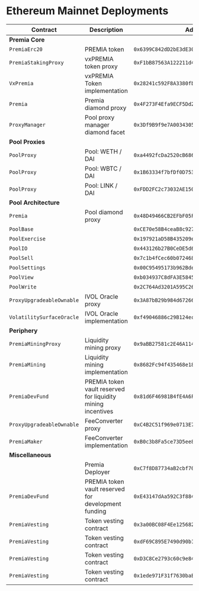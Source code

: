 # Ethereum Mainnet Deployments

| Contract                  | Description                                                 | Address                                      |                                                                               |                                                                                                                                                   |
| ------------------------- | ----------------------------------------------------------- | -------------------------------------------- | ----------------------------------------------------------------------------- | ------------------------------------------------------------------------------------------------------------------------------------------------- |
| **Premia Core**           |                                                             |                                              |                                                                               |
| `PremiaErc20`             | PREMIA token                                                | `0x6399C842dD2bE3dE30BF99Bc7D1bBF6Fa3650E70` | [🔗](https://etherscan.io/token/0x6399C842dD2bE3dE30BF99Bc7D1bBF6Fa3650E70)   | [📁](https://github.com/Premian-Labs/premia-contracts/blob/9ce2929e84ce2d6899dfcbffaf62ac7f2f4e2bf4/contracts/PremiaErc20.sol)                    |
| `PremiaStakingProxy`      | vxPREMIA token proxy                                        | `0xF1bB87563A122211d40d393eBf1c633c330377F9` | [🔗](https://etherscan.io/token/0xF1bB87563A122211d40d393eBf1c633c330377F9)   | [📁](https://github.com/Premian-Labs/premia-contracts/blob/60d2175447e9acb79d7b0da3329665eba739302c/contracts/staking/PremiaStakingProxy.sol)     |
| `VxPremia`                | vxPREMIA Token implementation                               | `0x28241c592F8A3380fb5b27e922BE258ec0D5Aa6B` | [🔗](https://etherscan.io/address/0x28241c592F8A3380fb5b27e922BE258ec0D5Aa6B) | [📁](https://github.com/Premian-Labs/premia-contracts/blob/4372504a426095d6604a439668efa47cc55cf1cf/contracts/staking/VxPremia.sol)               |
| `Premia`                  | Premia diamond proxy                                        | `0x4F273F4Efa9ECF5Dd245a338FAd9fe0BAb63B350` | [🔗](https://etherscan.io/address/0x4F273F4Efa9ECF5Dd245a338FAd9fe0BAb63B350) | [📁](https://github.com/Premian-Labs/premia-contracts/blob/642fd1ba54fc9d0e86d990f79e6b889c1e6fd96e/contracts/core/Premia.sol)                    |
| `ProxyManager`            | Pool proxy manager diamond facet                            | `0x3Df9B9f9e7A00343050254def6C1bD9fDE3D62e1` | [🔗](https://etherscan.io/address/0x3Df9B9f9e7A00343050254def6C1bD9fDE3D62e1) | [📁](https://github.com/Premian-Labs/premia-contracts/blob/56a4625e9000b83a5ec85927d45301085dfbd893/contracts/core/ProxyManager.sol)              |
| **Pool Proxies**          |                                                             |                                              |                                                                               |
| `PoolProxy`               | Pool: WETH / DAI                                            | `0xa4492fcDa2520cB68657d220f4D4aE3116359C10` | [🔗](https://etherscan.io/address/0xa4492fcDa2520cB68657d220f4D4aE3116359C10) | [📁](https://github.com/Premian-Labs/premia-contracts/blob/642fd1ba54fc9d0e86d990f79e6b889c1e6fd96e/contracts/pool/PoolProxy.sol)                 |
| `PoolProxy`               | Pool: WBTC / DAI                                            | `0x1B63334f7bfDf0D753AB3101EB6d02B278db8852` | [🔗](https://etherscan.io/address/0x1B63334f7bfDf0D753AB3101EB6d02B278db8852) | [📁](https://github.com/Premian-Labs/premia-contracts/blob/642fd1ba54fc9d0e86d990f79e6b889c1e6fd96e/contracts/pool/PoolProxy.sol)                 |
| `PoolProxy`               | Pool: LINK / DAI                                            | `0xFDD2FC2c73032AE1501eF4B19E499F2708F34657` | [🔗](https://etherscan.io/address/0xFDD2FC2c73032AE1501eF4B19E499F2708F34657) | [📁](https://github.com/Premian-Labs/premia-contracts/blob/642fd1ba54fc9d0e86d990f79e6b889c1e6fd96e/contracts/pool/PoolProxy.sol)                 |
| **Pool Architecture**     |                                                             |                                              |                                                                               |
| `Premia`                  | Pool diamond proxy                                          | `0x48D49466CB2EFbF05FaA5fa5E69f2984eDC8d1D7` | [🔗](https://etherscan.io/address/0x48D49466CB2EFbF05FaA5fa5E69f2984eDC8d1D7) | [📁](https://github.com/Premian-Labs/premia-contracts/blob/642fd1ba54fc9d0e86d990f79e6b889c1e6fd96e/contracts/core/Premia.sol)                    |
| `PoolBase`                |                                                             | `0xCE70e58B4ceaB8c92709B09B8f9ef334734401F3` | [🔗](https://etherscan.io/address/0xCE70e58B4ceaB8c92709B09B8f9ef334734401F3) | [📁](https://github.com/Premian-Labs/premia-contracts/blob/762359b8e846b40ea02cda20ca494eac7031199d/contracts/pool/PoolBase.sol)                  |
| `PoolExercise`            |                                                             | `0x197921aD58B435209efaD96c0A0cd478E169156a` | [🔗](https://etherscan.io/address/0x197921aD58B435209efaD96c0A0cd478E169156a) | [📁](https://github.com/Premian-Labs/premia-contracts/blob/56a4625e9000b83a5ec85927d45301085dfbd893/contracts/pool/PoolExercise.sol)              |
| `PoolIO`                  |                                                             | `0x443126b27B0CeDE5d6E0e985FfCCBD70cDf11b12` | [🔗](https://etherscan.io/address/0x443126b27B0CeDE5d6E0e985FfCCBD70cDf11b12) | [📁](https://github.com/Premian-Labs/premia-contracts/blob/56a4625e9000b83a5ec85927d45301085dfbd893/contracts/pool/PoolIO.sol)                    |
| `PoolSell`                |                                                             | `0x7c1b4fCec60b07246832639AC365694854A16081` | [🔗](https://etherscan.io/address/0x7c1b4fCec60b07246832639AC365694854A16081) | [📁](https://github.com/Premian-Labs/premia-contracts/blob/56a4625e9000b83a5ec85927d45301085dfbd893/contracts/pool/PoolSell.sol)                  |
| `PoolSettings`            |                                                             | `0x00C95495173b962BdeF86734b7688aA20AdBf4D5` | [🔗](https://etherscan.io/address/0x00C95495173b962BdeF86734b7688aA20AdBf4D5) | [📁](https://github.com/Premian-Labs/premia-contracts/blob/56a4625e9000b83a5ec85927d45301085dfbd893/contracts/pool/PoolSettings.sol)              |
| `PoolView`                |                                                             | `0xb034937C8dFA3E58457714E3d64aC4f14646493d` | [🔗](https://etherscan.io/address/0xb034937C8dFA3E58457714E3d64aC4f14646493d) | [📁](https://github.com/Premian-Labs/premia-contracts/blob/56a4625e9000b83a5ec85927d45301085dfbd893/contracts/pool/PoolView.sol)                  |
| `PoolWrite`               |                                                             | `0x2C764Ad3201A595C260A0ed4A194148Af94D2c0c` | [🔗](https://etherscan.io/address/0x2C764Ad3201A595C260A0ed4A194148Af94D2c0c) | [📁](https://github.com/Premian-Labs/premia-contracts/blob/56a4625e9000b83a5ec85927d45301085dfbd893/contracts/pool/PoolWrite.sol)                 |
| `ProxyUpgradeableOwnable` | IVOL Oracle proxy                                           | `0x3A87bB29b984d672664Aa1dD2d19D2e8b24f0f2A` | [🔗](https://etherscan.io/address/0x3A87bB29b984d672664Aa1dD2d19D2e8b24f0f2A) | [📁](https://github.com/Premian-Labs/premia-contracts/blob/642fd1ba54fc9d0e86d990f79e6b889c1e6fd96e/contracts/ProxyUpgradeableOwnable.sol)        |
| `VolatilitySurfaceOracle` | IVOL Oracle implementation                                  | `0xf49046886c29B124ecA860d41DAD8307143dC26b` | [🔗](https://etherscan.io/address/0xf49046886c29B124ecA860d41DAD8307143dC26b) | [📁](https://github.com/Premian-Labs/premia-contracts/blob/a022d72548fba191677c2b21663e5f3d8fa0e5d8/contracts/oracle/VolatilitySurfaceOracle.sol) |
| **Periphery**             |                                                             |                                              |                                                                               |
| `PremiaMiningProxy`       | Liquidity mining proxy                                      | `0x9aBB27581c2E46A114F8C367355851e0580e9703` | [🔗](https://etherscan.io/address/0x9aBB27581c2E46A114F8C367355851e0580e9703) | [📁](https://github.com/Premian-Labs/premia-contracts/blob/642fd1ba54fc9d0e86d990f79e6b889c1e6fd96e/contracts/mining/PremiaMiningProxy.sol)       |
| `PremiaMining`            | Liquidity mining implementation                             | `0x8682Fc94f435468e18790DfA8607600ACCe07dEe` | [🔗](https://etherscan.io/address/0x8682Fc94f435468e18790DfA8607600ACCe07dEe) | [📁](https://github.com/Premian-Labs/premia-contracts/blob/476a994603bcde07d8b886a9d532c5bb84d958c7/contracts/mining/PremiaMining.sol)            |
| `PremiaDevFund`           | PREMIA token vault reserved for liquidity mining incentives | `0x81d6F46981B4fE4A6FafADDa716eE561A17761aE` | [🔗](https://etherscan.io/address/0x81d6F46981B4fE4A6FafADDa716eE561A17761aE) | [📁](https://github.com/Premian-Labs/premia-contracts/blob/9ce2929e84ce2d6899dfcbffaf62ac7f2f4e2bf4/contracts/PremiaDevFund.sol)                  |
| `ProxyUpgradeableOwnable` | FeeConverter proxy                                          | `0xC4B2C51f969e0713E799De73b7f130Fb7Bb604CF` | [🔗](https://etherscan.io/address/0xC4B2C51f969e0713E799De73b7f130Fb7Bb604CF) | [📁](https://github.com/Premian-Labs/premia-contracts/blob/642fd1ba54fc9d0e86d990f79e6b889c1e6fd96e/contracts/ProxyUpgradeableOwnable.sol)        |
| `PremiaMaker`             | FeeConverter implementation                                 | `0xB0c3b8Fa5ce73D5ee81d3A1Ae536bFA0Ce3Eb0A2` | [🔗](https://etherscan.io/address/0xB0c3b8Fa5ce73D5ee81d3A1Ae536bFA0Ce3Eb0A2) | [📁](https://github.com/Premian-Labs/premia-contracts/blob/56a4625e9000b83a5ec85927d45301085dfbd893/contracts/FeeConverter.sol)                   |
| **Miscellaneous**         |                                                             |                                              |                                                                               |
|                           | Premia Deployer                                             | `0xC7f8D87734aB2cbf70030aC8aa82abfe3e8126cb` | [🔗](https://etherscan.io/address/0xC7f8D87734aB2cbf70030aC8aa82abfe3e8126cb) |                                                                                                                                                   |
| `PremiaDevFund`           | PREMIA token vault reserved for development funding         | `0xE43147dAa592C3f88402C6E2b932DB9d97bc1C7f` | [🔗](https://etherscan.io/address/0xE43147dAa592C3f88402C6E2b932DB9d97bc1C7f) | [📁](https://github.com/Premian-Labs/premia-contracts/blob/9ce2929e84ce2d6899dfcbffaf62ac7f2f4e2bf4/contracts/PremiaDevFund.sol)                  |
| `PremiaVesting`           | Token vesting contract                                      | `0x3a00BC08F4Ee12568231dB85D077864275a495b3` | [🔗](https://etherscan.io/address/0x3a00BC08F4Ee12568231dB85D077864275a495b3) | [📁](https://github.com/Premian-Labs/premia-contracts/blob/9ce2929e84ce2d6899dfcbffaf62ac7f2f4e2bf4/contracts/PremiaVesting.sol)                  |
| `PremiaVesting`           | Token vesting contract                                      | `0xdF69C895E7490d90b14A278Add8Aa4eC844a696a` | [🔗](https://etherscan.io/address/0xdF69C895E7490d90b14A278Add8Aa4eC844a696a) | [📁](https://github.com/Premian-Labs/premia-contracts/blob/9ce2929e84ce2d6899dfcbffaf62ac7f2f4e2bf4/contracts/PremiaVesting.sol)                  |
| `PremiaVesting`           | Token vesting contract                                      | `0xD3C8Ce2793c60c9e8464FC08Ec7691613057c43C` | [🔗](https://etherscan.io/address/0xD3C8Ce2793c60c9e8464FC08Ec7691613057c43C) | [📁](https://github.com/Premian-Labs/premia-contracts/blob/9ce2929e84ce2d6899dfcbffaf62ac7f2f4e2bf4/contracts/PremiaVesting.sol)                  |
| `PremiaVesting`           | Token vesting contract                                      | `0x1ede971F31f7630baE9f14d349273621A5145381` | [🔗](https://etherscan.io/address/0x1ede971F31f7630baE9f14d349273621A5145381) | [📁](https://github.com/Premian-Labs/premia-contracts/blob/9ce2929e84ce2d6899dfcbffaf62ac7f2f4e2bf4/contracts/PremiaVesting.sol)                  |
